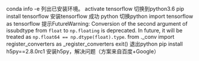 conda info -e 
列出已安装环境。
activate tensorflow 
切换到python3.6
pip install tensorflow 
安装tensorflow 成功 
python 
切换python 
import tensorflow as tensorflow 
提示FutureWarning: Conversion of the second argument of issubdtype from `float` to `np.floating` is deprecated. In future, it will be treated as `np.float64 == np.dtype(float).type`.
  from ._conv import register_converters as _register_converters 
exit() 
退出python 
pip install h5py==2.8.0rc1 
安装h5py，解决问题（方案来自百度+Google） 
